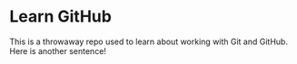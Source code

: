# Learn GitHub

This is a throwaway repo used to learn about working with Git and GitHub.
Here is another sentence!
